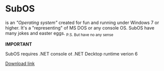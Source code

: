 # SubOS
 is an *"Operating system"* created for fun and running under Windows 7 or higher. It's a "representing" of MS DOS or any console OS. SubOS have many jokes and easter eggs. <sub>P.S. But have no any sense<sub/>
 
 **IMPORTANT**
 
 SubOS requires .NET console ot .NET Decktop runtime verion 6
 
 [Download link](https://dotnet.microsoft.com/en-us/download/dotnet/6.0/runtime)
